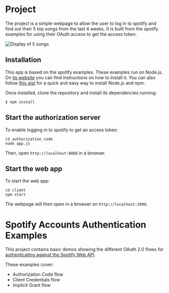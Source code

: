 # Project
The project is a simple webpage to allow the user to log in to spotify and find out their 5 top songs from the last 4 weeks. It is built from the spotify examples for using their OAuth access to get the access token. 

![Display of 5 songs](https://github.com/JaneySlinger/spotify-top-month-tracks/example.png "Example usage of website")

## Installation

This app is based on the spotify examples. These examples run on Node.js. On [its website](http://www.nodejs.org/download/) you can find instructions on how to install it. You can also follow [this gist](https://gist.github.com/isaacs/579814) for a quick and easy way to install Node.js and npm.

Once installed, clone the repository and install its dependencies running:

    $ npm install

## Start the authorization server
To enable logging in to spotify to get an access token:

    cd authorization_code
    node app.js

Then, open `http://localhost:8888` in a browser.

## Start the web app
To start the web app:

    cd client
    npm start

The webpage will then open in a browser on `http://localhost:3000`.

# Spotify Accounts Authentication Examples

This project contains basic demos showing the different OAuth 2.0 flows for [authenticating against the Spotify Web API](https://developer.spotify.com/web-api/authorization-guide/).

These examples cover:

* Authorization Code flow
* Client Credentials flow
* Implicit Grant flow
